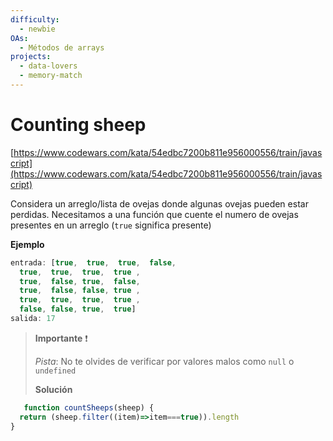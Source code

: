 ```yaml
---
difficulty:
  - newbie
OAs:
  - Métodos de arrays
projects:
  - data-lovers
  - memory-match
---
```


# Counting sheep

[https://www.codewars.com/kata/54edbc7200b811e956000556/train/javascript](https://www.codewars.com/kata/54edbc7200b811e956000556/train/javascript)

Considera un arreglo/lista de ovejas donde algunas ovejas pueden estar perdidas.
Necesitamos a una función que cuente el numero de ovejas presentes en un arreglo
(`true` significa presente)

__Ejemplo__

```js
entrada: [true,  true,  true,  false,
  true,  true,  true,  true ,
  true,  false, true,  false,
  true,  false, false, true ,
  true,  true,  true,  true ,
  false, false, true,  true]
salida: 17
```

> __Importante__ ❗
>
> _Pista_: No te olvides de verificar por valores malos como `null` o `undefined`
>
> __Solución__
```js
   function countSheeps(sheep) {
  return (sheep.filter((item)=>item===true)).length
}
```
